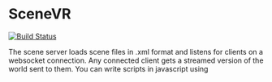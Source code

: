 # SceneVR

[![Build Status](https://travis-ci.org/bnolan/scene-server.svg?branch=master)](https://travis-ci.org/bnolan/scene-server)

The scene server loads scene files in .xml format and listens for clients on a websocket connection. Any connected client gets a streamed version of the world sent to them. You can write scripts in javascript using <script /> tags in your scenefile to provide interactivity to connected clients.

Contact [bnolan@gmail.com](mailto:bnolan@gmail.com). Follow development at [@scenevr](http://twitter.com/scenevr/).

![Screenshot](https://pbs.twimg.com/media/B2tuCOKCAAA7VQ7.png:large)

---

## Installation

Prerequisites: make sure you have the latest version of Node and NPM installed.

OS: Verified running on Windows 8 and Mac OS X.

### Running the scenevr server
1. Clone this repo: https://github.com/bnolan/scenevr.git
1. `cd scenevr`
1. `npm install`
1. `npm install -g coffee-script`
1. `coffee server.coffee scenes/hello.xml` 

Note: *you can replace hello.xml with any of the demo files*

### Running the scenevr-web client
In a new console window, and in a new directory:

1. Clone the scenevr-web repo: https://github.com/bnolan/scenevr-web.git
1. `cd scenevr-web`
1. `npm install`
1. `npm start`

You should now be able to open `localhost:9000` in your browser to see `scenes/hello.xml`.

---

## Credits

Credits:
========

### Knight, SUV and Beardie models

@mikelovesrobots
https://github.com/mikelovesrobots/mmmm

### Baking demo and cubes models

@bnolan

### Gallery

[Modified use](http://forums.sketchup.com/t/contact-license-problem/2082/10) off a sketchup warehouse model by Jeff Park.
https://3dwarehouse.sketchup.com/model.html?id=f1feb84e82b7f43479b47ca83eb27537

### Clouds skybox

"free skyboxes"
http://www.redsorceress.com/skybox.html

### Miramar Skybox

By Jockum Skoglund aka hipshot
hipshot@zfight.com
www.zfight.com
Stockholm, 2005 08 25

"Modify however you like, just cred me for my work, maybe link to my page."

### Skyrender and dark skyboxes

by Roel Reijerse
http://reije081.home.xs4all.nl/skyboxes/

"This work is licensed under a Creative Commons Attribution-NonCommercial-ShareAlike 3.0 Unported License. If that license does not fit to your purposes, please contact me. And if you create something beautiful with them that you would like to share, I'll be glad to receive a message :)"

---

## License

Copyright (c) 2014, Ben Nolan
All rights reserved.

Redistribution and use in source and binary forms, with or without modification, are permitted provided that the following conditions are met:

1. Redistributions of source code must retain the above copyright notice, this list of conditions and the following disclaimer.

2. Redistributions in binary form must reproduce the above copyright notice, this list of conditions and the following disclaimer in the documentation and/or other materials provided with the distribution.

3. Neither the name of the copyright holder nor the names of its contributors may be used to endorse or promote products derived from this software without specific prior written permission.

THIS SOFTWARE IS PROVIDED BY THE COPYRIGHT HOLDERS AND CONTRIBUTORS "AS IS" AND ANY EXPRESS OR IMPLIED WARRANTIES, INCLUDING, BUT NOT LIMITED TO, THE IMPLIED WARRANTIES OF MERCHANTABILITY AND FITNESS FOR A PARTICULAR PURPOSE ARE DISCLAIMED. IN NO EVENT SHALL THE COPYRIGHT HOLDER OR CONTRIBUTORS BE LIABLE FOR ANY DIRECT, INDIRECT, INCIDENTAL, SPECIAL, EXEMPLARY, OR CONSEQUENTIAL DAMAGES (INCLUDING, BUT NOT LIMITED TO, PROCUREMENT OF SUBSTITUTE GOODS OR SERVICES; LOSS OF USE, DATA, OR PROFITS; OR BUSINESS INTERRUPTION) HOWEVER CAUSED AND ON ANY THEORY OF LIABILITY, WHETHER IN CONTRACT, STRICT LIABILITY, OR TORT (INCLUDING NEGLIGENCE OR OTHERWISE) ARISING IN ANY WAY OUT OF THE USE OF THIS SOFTWARE, EVEN IF ADVISED OF THE POSSIBILITY OF SUCH DAMAGE.
